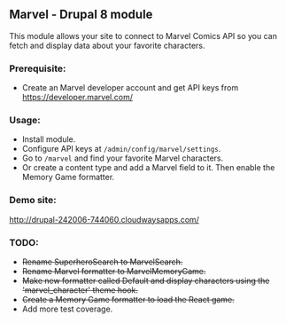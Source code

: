 ## Marvel - Drupal 8 module
This module allows your site to connect to Marvel Comics API so you can fetch and display data about your favorite characters.

### Prerequisite:
- Create an Marvel developer account and get API keys from https://developer.marvel.com/

### Usage:
- Install module.
- Configure API keys at `/admin/config/marvel/settings`.
- Go to `/marvel` and find your favorite Marvel characters.
- Or create a content type and add a Marvel field to it. Then enable the Memory Game formatter.

### Demo site:
http://drupal-242006-744060.cloudwaysapps.com/

### TODO:
- ~~Rename SuperheroSearch to MarvelSearch.~~
- ~~Rename Marvel formatter to MarvelMemoryGame.~~
- ~~Make new formatter called Default and display characters using the 'marvel_character' theme hook.~~
- ~~Create a Memory Game formatter to load the React game.~~
- Add more test coverage.
